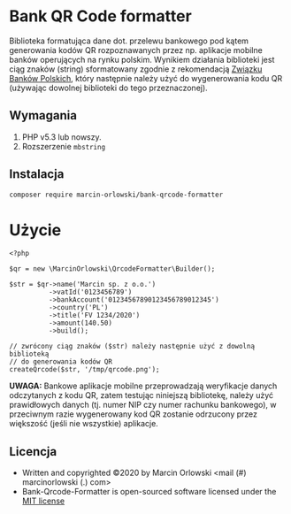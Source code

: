 
# Bank QR Code formatter #

 Biblioteka formatująca dane dot. przelewu bankowego pod kątem generowania 
 kodów QR rozpoznawanych przez np. aplikacje mobilne banków operujących na rynku
 polskim. Wynikiem działania biblioteki jest ciąg znaków (string) sformatowany
 zgodnie z rekomendacją [Związku Banków Polskich](https://zbp.pl/public/repozytorium/dla_bankow/rady_i_komitety/bankowosc_elektroczniczna/rada_bankowosc_elektr/zadania/2013.12.03_-_Rekomendacja_-_Standard_2D.pdf
), który następnie należy użyć do wygenerowania kodu QR (używając dowolnej
 biblioteki do tego przeznaczonej).

## Wymagania ##

 1. PHP v5.3 lub nowszy.
 1. Rozszerzenie `mbstring`
 
## Instalacja ##

```bash
composer require marcin-orlowski/bank-qrcode-formatter
```

# Użycie #

```
<?php

$qr = new \MarcinOrlowski\QrcodeFormatter\Builder();

$str = $qr->name('Marcin sp. z o.o.')
          ->vatId('0123456789')
          ->bankAccount('01234567890123456789012345')
          ->country('PL')
          ->title('FV 1234/2020')
          ->amount(140.50)
          ->build();

// zwrócony ciąg znaków ($str) należy następnie użyć z dowolną biblioteką
// do generowania kodów QR
createQrcode($str, '/tmp/qrcode.png');
```

 **UWAGA:** Bankowe aplikacje mobilne przeprowadzają weryfikacje danych
 odczytanych z kodu QR, zatem testując niniejszą bibliotekę, należy użyć
 prawidłowych danych (tj. numer NIP czy numer rachunku bankowego), w
 przeciwnym razie wygenerowany kod QR zostanie odrzucony przez
 większość (jeśli nie wszystkie) aplikacje.

## Licencja ##

 * Written and copyrighted &copy;2020 by Marcin Orlowski <mail (#) marcinorlowski (.) com>
 * Bank-Qrcode-Formatter is open-sourced software licensed under the [MIT license](http://opensource.org/licenses/MIT)
